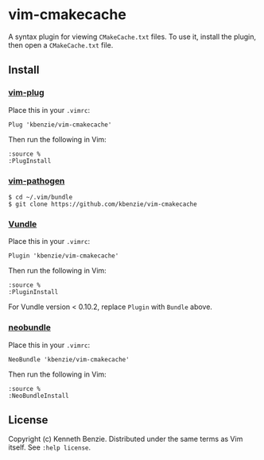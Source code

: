 # vim-cmakecache

A syntax plugin for viewing `CMakeCache.txt` files. To use it, install the
plugin, then open a `CMakeCache.txt` file.

## Install

### [vim-plug](https://github.com/junegunn/vim-plug)

Place this in your `.vimrc`:

```
Plug 'kbenzie/vim-cmakecache'
```

Then run the following in Vim:

```
:source %
:PlugInstall
```

### [vim-pathogen](https://github.com/tpope/vim-pathogen)

```console
$ cd ~/.vim/bundle
$ git clone https://github.com/kbenzie/vim-cmakecache
```

### [Vundle](https://github.com/VundleVim/Vundle.vim)

Place this in your `.vimrc`:

```vim
Plugin 'kbenzie/vim-cmakecache'
```

Then run the following in Vim:

```
:source %
:PluginInstall
```

For Vundle version < 0.10.2, replace `Plugin` with `Bundle` above.

### [neobundle](https://github.com/Shougo/neobundle.vim)

Place this in your `.vimrc`:

```vim
NeoBundle 'kbenzie/vim-cmakecache'
```

Then run the following in Vim:

```
:source %
:NeoBundleInstall
```

## License

Copyright (c) Kenneth Benzie. Distributed under the same terms as Vim itself.
See `:help license`.
